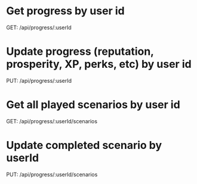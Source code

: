 # Get progress by user id
GET: /api/progress/:userId

# Update progress (reputation, prosperity, XP, perks, etc) by user id
PUT: /api/progress/:userId

# Get all played scenarios by user id
GET: /api/progress/:userId/scenarios

# Update completed scenario by userId
PUT: /api/progress/:userId/scenarios